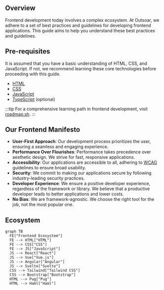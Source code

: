 ## Overview

Frontend development today involves a complex ecosystem. At Outsoar, we adhere to a set of best practices and guidelines for developing frontend applications. This guide aims to help you understand these best practices and guidelines.

## Pre-requisites

It is assumed that you have a basic understanding of HTML, CSS, and JavaScript. If not, we recommend learning these core technologies before proceeding with this guide.

- [HTML](https://www.w3schools.com/html/)
- [CSS](https://www.w3schools.com/css/)
- [JavaScript](https://www.w3schools.com/js/)
- [TypeScript](https://www.typescriptlang.org/) (optional)

:::tip
For a comprehensive learning path in frontend development, visit [roadmap.sh](https://roadmap.sh/frontend).
:::

## Our Frontend Manifesto

- **User-First Approach**: Our development process prioritizes the user, ensuring a seamless and engaging experience.
- **Performance Over Flourishes**: Performance takes precedence over aesthetic design. We strive for fast, responsive applications.
- **Accessibility**: Our applications are accessible to all, adhering to [WCAG](https://www.w3.org/WAI/standards-guidelines/wcag/) guidelines to ensure broad usability.
- **Security**: We commit to making our applications secure by following industry-leading security practices.
- **Developer Experience**: We ensure a positive developer experience, regardless of the framework or library. We believe that a productive developer leads to better applications and lower costs.
- **No Bias**: We are framework-agnostic. We choose the right tool for the job, not the most popular one.

## Ecosystem

```mermaid
graph TB
  FE["Frontend Ecosystem"]
  FE --> HTML["HTML"]
  FE --> CSS["CSS"]
  FE --> JS["JavaScript"]
  JS --> React["React"]
  JS --> Vue["Vue.js"]
  JS --> Angular["Angular"]
  JS --> Svelte["Svelte"]
  CSS --> Tailwind["Tailwind CSS"]
  CSS --> Bootstrap["Bootstrap"]
  HTML --> Pug["Pug"]
  HTML --> Haml["Haml"]
```


